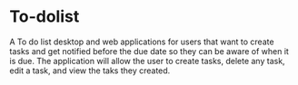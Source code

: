 # To-dolist
A To do list desktop and web applications for users that want to create tasks and get notified before the due date so they can be aware of when it is due. The application will allow the user to create tasks, delete any task, edit a task, and view the taks they created.
